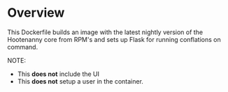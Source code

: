 # Overview

This Dockerfile builds an image with the latest nightly version of the Hootenanny core from RPM's and sets up Flask for running conflations on command.

NOTE:
* This **does not** include the UI
* This **does not** setup a user in the container.
